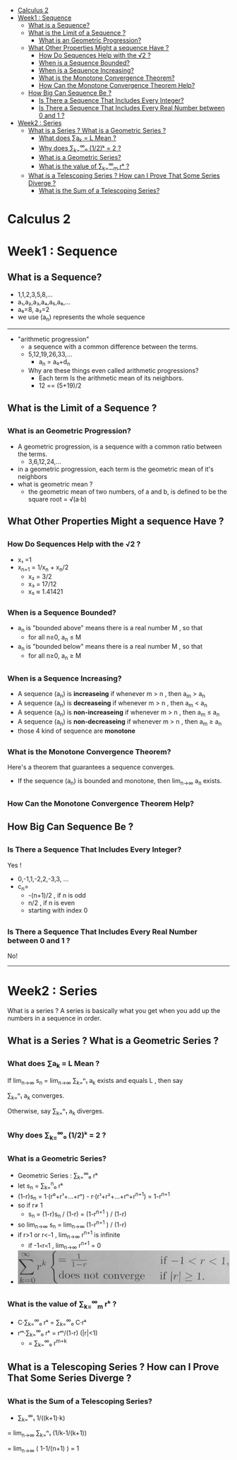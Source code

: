 [](...menustart)

- [Calculus 2](#cfb5ad5012e1f6f82ce9e56414cfbd86)
- [Week1 : Sequence](#62533905f258da75499c882a124b0317)
    - [What is a Sequence?](#522feab9f5dbcd13c1a017479d792f7c)
    - [What is the Limit of a Sequence ?](#b07df8cec51bd3cfbcba058e900c27e1)
        - [What is an Geometric Progression?](#8797aec0bf798842a337e6476a38df1f)
    - [What Other Properties Might a sequence Have ?](#8bc66bc54bcd58a71d77b1d929386eaf)
        - [How Do Sequences Help with the √2 ?](#136765faef7faba5481cc00c138c9b82)
        - [When is a Sequence Bounded?](#8ad7efa41f1ae075d261e52b8ab7e5d4)
        - [When is a Sequence Increasing?](#917d623ac4fa7edff8771aab97f38000)
        - [What is the Monotone Convergence Theorem?](#19362157a1374319e6e61cd62e1be839)
        - [How Can the Monotone Convergence Theorem Help?](#2df575d117dbbe347fb7082485a50ca7)
    - [How Big Can Sequence Be ?](#4cd04b7a677129602dfcabf28a3fdf67)
        - [Is There a Sequence That Includes Every Integer?](#28122fe9cdb301b433bb4545df3f2c23)
        - [Is There a Sequence That Includes Every Real Number between 0 and 1 ?](#ae1c5b5e72e7fa3e2b7599aacb6b8f1d)
- [Week2 : Series](#778c167706384d1a01268c7b5447944d)
    - [What is a Series ?  What is a Geometric Series ?](#e84d3b9b00bcc8fc5e1ccf0480017e42)
        - [What does ∑a<sub>k</sub> = L Mean ?](#79959b10f77ba428d71fbec422058280)
        - [Why does  ∑<sub>k=</sub><sup>∞</sup>₀ (1/2)ᵏ = 2 ?](#67a81c2ddc4df11e4075c03018804f19)
        - [What is a Geometric Series?](#469e6493b0c5e2b8e190f40e8d29ec0b)
        - [What is the value of ∑<sub>k=</sub><sup>∞</sup><sub>m</sub> rᵏ ?](#0d5f7167ac9f8276415b82b6caf3c128)
    - [What is a Telescoping Series ?  How can I Prove That Some Series Diverge ?](#2d821f5018d90c40ac813ff4acf7212c)
        - [What is the Sum of a Telescoping Series?](#c7705221584241a23eeb71d168f89ed8)

[](...menuend)


<h2 id="cfb5ad5012e1f6f82ce9e56414cfbd86"></h2>

# Calculus 2

<h2 id="62533905f258da75499c882a124b0317"></h2>

# Week1 : Sequence 

<h2 id="522feab9f5dbcd13c1a017479d792f7c"></h2>

## What is a Sequence?

- 1,1,2,3,5,8,...
- a₁,a₂,a₃,a₄,a₅,a₆,...
- a₆=8, a₃=2
- we use (a<sub>n</sub>) represents the whole sequence

---

- "arithmetic progression"
    - a sequence with a common difference between the terms. 
    - 5,12,19,26,33,... 
        - a<sub>n</sub> = a₀+d<sub>n</sub>
    - Why are these things even called arithmetic progressions? 
        - Each term Is the arithmetic mean of its neighbors. 
        - 12 == (5+19)/2 

<h2 id="b07df8cec51bd3cfbcba058e900c27e1"></h2>

## What is the Limit of a Sequence ?

<h2 id="8797aec0bf798842a337e6476a38df1f"></h2>

### What is an Geometric Progression?

- A geometric progression, is a sequence with a common ratio between the terms.
    - 3,6,12,24,...
- in a geometric progression, each term is the geometric mean of it's neighbors
- what is geometric mean ? 
    - the geometric mean of two numbers, of a and b, is defined to be the square root = √(a·b)


<h2 id="8bc66bc54bcd58a71d77b1d929386eaf"></h2>

## What Other Properties Might a sequence Have ?

<h2 id="136765faef7faba5481cc00c138c9b82"></h2>

###  How Do Sequences Help with the √2 ?

- x₁ =1
- x<sub>n+1</sub> =  1/x<sub>n</sub> + x<sub>n</sub>/2
    - x₂ = 3/2
    - x₃ = 17/12 
    - x₅ ≈ 1.41421

<h2 id="8ad7efa41f1ae075d261e52b8ab7e5d4"></h2>

### When is a Sequence Bounded?

- a<sub>n</sub> is "bounded above" means there is a real number M , so that 
    - for all n≥0, a<sub>n</sub> ≤ M 
- a<sub>n</sub> is "bounded below" means there is a real number M , so that 
    - for all n≥0, a<sub>n</sub> ≥ M 

<h2 id="917d623ac4fa7edff8771aab97f38000"></h2>

### When is a Sequence Increasing?

- A sequence (a<sub>n</sub>) is **increaseing** if whenever m > n , then a<sub>m</sub> > a<sub>n</sub>
- A sequence (a<sub>n</sub>) is **decreaseing** if whenever m > n , then a<sub>m</sub> < a<sub>n</sub>
- A sequence (a<sub>n</sub>) is **non-increaseing** if whenever m > n , then a<sub>m</sub> ≤ a<sub>n</sub>
- A sequence (a<sub>n</sub>) is **non-decreaseing** if whenever m > n , then a<sub>m</sub> ≥ a<sub>n</sub>
- those 4 kind of sequence are  **monotone**

<h2 id="19362157a1374319e6e61cd62e1be839"></h2>

### What is the Monotone Convergence Theorem?

Here's a theorem that guarantees a sequence converges.

- If the sequence (a<sub>n</sub>) is bounded and monotone, then lim<sub>n→∞</sub> a<sub>n</sub> exists.



<h2 id="2df575d117dbbe347fb7082485a50ca7"></h2>

### How Can the Monotone Convergence Theorem Help?

<h2 id="4cd04b7a677129602dfcabf28a3fdf67"></h2>

## How Big Can Sequence Be ?

<h2 id="28122fe9cdb301b433bb4545df3f2c23"></h2>

### Is There a Sequence That Includes Every Integer?

Yes !

- 0,-1,1,-2,2,-3,3, ...
- c<sub>n</sub>= 
    - -(n+1)/2 , if n is odd
    - n/2 , if n is even
    - starting with index 0 

<h2 id="ae1c5b5e72e7fa3e2b7599aacb6b8f1d"></h2>

### Is There a Sequence That Includes Every Real Number between 0 and 1 ?

No!

---

<h2 id="778c167706384d1a01268c7b5447944d"></h2>

# Week2 : Series 

What is a series ?  A series is basically what you get when you add up the numbers in a sequence in order. 

<h2 id="e84d3b9b00bcc8fc5e1ccf0480017e42"></h2>

## What is a Series ?  What is a Geometric Series ?

<h2 id="79959b10f77ba428d71fbec422058280"></h2>

### What does ∑a<sub>k</sub> = L Mean ?

If lim<sub>n→∞</sub> s<sub>n</sub> = lim<sub>n→∞</sub> ∑<sub>k=</sub>ⁿ₁ a<sub>k</sub> exists and equals L , then say 

∑<sub>k=</sub>ⁿ₁ a<sub>k</sub> converges.

Otherwise, say ∑<sub>k=</sub>ⁿ₁ a<sub>k</sub> diverges.

<h2 id="67a81c2ddc4df11e4075c03018804f19"></h2>

### Why does  ∑<sub>k=</sub><sup>∞</sup>₀ (1/2)ᵏ = 2 ?

<h2 id="469e6493b0c5e2b8e190f40e8d29ec0b"></h2>

### What is a Geometric Series?

- Geometric Series :  ∑<sub>k=</sub><sup>∞</sup>₀ rᵏ
- let s<sub>n</sub> = ∑<sub>k=</sub><sup>n</sup>₀ rᵏ 
- (1-r)s<sub>n</sub> = 1·(r⁰+r¹+...+rⁿ) - r·(r¹+r²+...+rⁿ+r<sup>n+1</sup>) = 1-r<sup>n+1</sup> 
- so if r≠ 1
    - s<sub>n</sub> = (1-r)s<sub>n</sub> / (1-r) = (1-r<sup>n+1</sup> ) / (1-r)
- so lim<sub>n→∞</sub> s<sub>n</sub> = lim<sub>n→∞</sub> (1-r<sup>n+1</sup> ) / (1-r) 
- if r>1 or r<-1 ,  lim<sub>n→∞</sub> r<sup>n+1</sup> is infinite
    - if -1`<`r`<`1 ,  lim<sub>n→∞</sub> r<sup>n+1</sup> = 0
- ![](./imgs/calculus2_series_geometric.png)

<h2 id="0d5f7167ac9f8276415b82b6caf3c128"></h2>

### What is the value of ∑<sub>k=</sub><sup>∞</sup><sub>m</sub> rᵏ ?

- C·∑<sub>k=</sub><sup>∞</sup>₀ rᵏ  = ∑<sub>k=</sub><sup>∞</sup>₀ C·rᵏ  
- rᵐ·∑<sub>k=</sub><sup>∞</sup>₀ rᵏ = rᵐ/(1-r)    (|r|<1)
    - = ∑<sub>k=</sub><sup>∞</sup>₀ r<sup>m+k</sup>


<h2 id="2d821f5018d90c40ac813ff4acf7212c"></h2>

## What is a Telescoping Series ?  How can I Prove That Some Series Diverge ?

<h2 id="c7705221584241a23eeb71d168f89ed8"></h2>

### What is the Sum of a Telescoping Series?

- ∑<sub>k=</sub><sup>∞</sup>₁ 1/((k+1)·k)

= lim<sub>n→∞</sub> ∑<sub>k=</sub>ⁿ₁ (1/k-1/(k+1)) 

= lim<sub>n→∞</sub> ( 1-1/(n+1) ) = 1





  








 


















